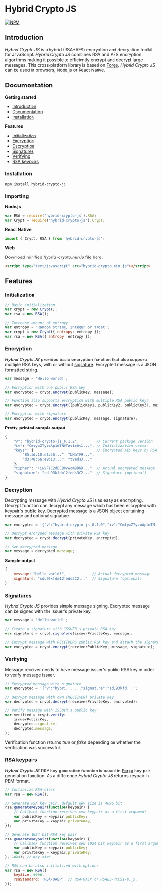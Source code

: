 # Hybrid Crypto JS

[![NPM](https://nodei.co/npm/hybrid-crypto-js.png?compact=true)](https://nodei.co/npm/hybrid-crypto-js/)

## Introduction

<a name="introduction"></a>

_Hybrid Crypto JS_ is a hybrid (RSA+AES) encryption and decryption toolkit for JavaScript. _Hybrid Crypto JS_ combines RSA and AES encryption algorithms making it possible to efficiently encrypt and decrypt large messages. This cross-platform library is based on [Forge](https://github.com/digitalbazaar/forge). _Hybrid Crypto JS_ can be used in browsers, Node.js or React Native.

## Documentation

<a name="documentation"></a>

**Getting started**

-   [Introduction](#introduction)
-   [Documentation](#documentation)
-   [Installation](#installation)

**Features**

-   [Initialization](#initialization)
-   [Encryption](#encryption)
-   [Decryption](#decryption)
-   [Signatures](#signatures)
-   [Verifying](#verifying)
-   [RSA keypairs](#rsa-keypairs)

### Installation

<a name="installation"></a>

```
npm install hybrid-crypto-js
```

### Importing

**Node.js**

```js
var RSA = require('hybrid-crypto-js').RSA;
var Crypt = require('hybrid-crypto-js').Crypt;
```

**React Native**

```js
import { Crypt, RSA } from 'hybrid-crypto-js';
```

**Web**

Download minified _hybrid-crypto.min.js_ file [here](https://raw.githubusercontent.com/juhoen/hybrid-crypto-js/master/web/hybrid-crypto.min.js).

```html
<script type="text/javascript" src="hybrid-crypto.min.js"></script>
```

## Features

### Initialization

<a name="initialization"></a>

```js
// Basic initialization
var crypt = new Crypt();
var rsa = new RSA();

// Increase amount of entropy
var entropy = 'Random string, integer or float';
var crypt = new Crypt({ entropy: entropy });
var rsa = new RSA({ entropy: entropy });
```

### Encryption

<a name="encryption"></a>

_Hybrid Crypto JS_ provides basic encryption function that also supports multiple RSA keys, with or without [signature](#signatures). Encrypted message is a JSON formatted string.

```js
var message = 'Hello world!';

// Encryption with one public RSA key
var encrypted = crypt.encrypt(publicKey, message);

// Function also supports encryption with multiple RSA public keys
var encrypted = crypt.encrypt([publicKey1, publicKey2, publicKey3], message);

// Encryption with signature
var encrypted = crypt.encrypt(publicKey, message, signature);
```

**Pretty-printed sample output**

```js
{
    "v": "hybrid-crypto-js_0.1.2",        // Current package version
    "iv": "CmtyaZTyzoAp1mTNUTztic0v1...", // Initialization vector
    "keys": {                             // Encrypted AES keys by RSA fingerprints
        "85:3d:10:e1:56...": "bHaTF9...",
        "d3:48:6a:e9:13...": "t9eds3..."
    },
    "cipher": "+iwVFsC2dECBQvwcm9DND..."  // Actual encrypted message
    "signature": "sdL93kfdm12feds3C2..."  // Signature (optional)
}

```

### Decryption

<a name="decryption"></a>

Decrypting message with _Hybrid Crypto JS_ is as easy as encrypting. Decrypt function can decrypt any message which has been encrypted with keypair's public key. Decrypted message is a JSON object containing message and optional signature.

```js
var encrypted = '{"v":"hybrid-crypto-js_0.1.0","iv":"CmtyaZTyzoAp1mTN...';

// Decrypt encryped message with private RSA key
var decrypted = crypt.decrypt(privateKey, encrypted);

// Get decrypted message
var message = decrypted.message;
```

**Sample output**

```js
{
    message: "Hello world!",            // Actual decrypted message
    signature: "sdL93kfdm12feds3C2..."  // Signature (optional)
}
```

### Signatures

<a name="signatures"></a>

_Hybrid Crypto JS_ provides simple message signing. Encrypted message can be signed with the issuer's private key.

```js
var message = 'Hello world!';

// Create a signature with ISSUER's private RSA key
var signature = crypt.signature(issuerPrivateKey, message);

// Encrypt message with RECEIVERS public RSA key and attach the signature
var encrypted = crypt.encrypt(receiverPublicKey, message, signature);
```

### Verifying

<a name="verifying"></a>

Message receiver needs to have message issuer's public RSA key in order to verify message issuer.

```js
// Encrypted message with signature
var encrypted = '{"v":"hybri... ..."signature":"sdL93kfd...';

// Decrypt message with own (RECEIVER) private key
var decrypted = crypt.decrypt(receiverPrivateKey, encrypted);

// Verify message with ISSUER's public key
var verified = crypt.verify(
    issuerPublicKey,
    decrypted.signature,
    decrypted.message,
);
```

Verification function returns _true_ or _false_ depending on whether the verification was successful.

### RSA keypairs

<a name="rsa-keypairs"></a>

_Hybrid Crypto JS_ RSA key generation function is based in [Forge](https://github.com/digitalbazaar/forge#rsa) key pair generation function. As a difference _Hybrid Crypto JS_ returns keypair in PEM format.

```js
// Initialize RSA-class
var rsa = new RSA();

// Generate RSA key pair, default key size is 4096 bit
rsa.generateKeypair(function(keypair) {
    // Callback function receives new keypair as a first argument
    var publicKey = keypair.publicKey;
    var privateKey = keypair.privateKey;
});

// Generate 1024 bit RSA key pair
rsa.generateKeypair(function(keypair) {
    // Callback function receives new 1024 bit keypair as a first argument
    var publicKey = keypair.publicKey;
    var privateKey = keypair.privateKey;
}, 1024); // Key size

// RSA can be also initialized with options
var rsa = new RSA({
    keySize: 4096,
    rsaStandard: 'RSA-OAEP', // RSA-OAEP or RSAES-PKCS1-V1_5,
});
```
